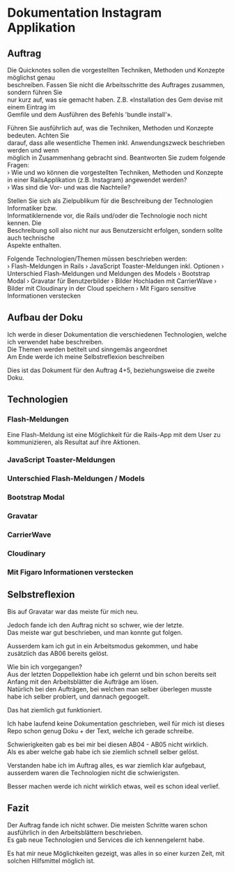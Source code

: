 # Dokumentation Instagram Applikation

## Auftrag
Die Quicknotes sollen die vorgestellten Techniken, Methoden und Konzepte möglichst genau  
beschreiben. Fassen Sie nicht die Arbeitsschritte des Auftrages zusammen, sondern führen Sie  
nur kurz auf, was sie gemacht haben. Z.B. «Installation des Gem devise mit einem Eintrag im  
Gemfile und dem Ausführen des Befehls 'bundle install'».  

Führen Sie ausführlich auf, was die Techniken, Methoden und Konzepte bedeuten. Achten Sie  
darauf, dass alle wesentliche Themen inkl. Anwendungszweck beschrieben werden und wenn  
möglich in Zusammenhang gebracht sind. Beantworten Sie zudem folgende Fragen:  
› Wie und wo können die vorgestellten Techniken, Methoden und Konzepte in einer RailsApplikation (z.B. Instagram) angewendet werden?  
› Was sind die Vor- und was die Nachteile?  

Stellen Sie sich als Zielpublikum für die Beschreibung der Technologien Informatiker bzw.  
Informatiklernende vor, die Rails und/oder die Technologie noch nicht kennen. Die  
Beschreibung soll also nicht nur aus Benutzersicht erfolgen, sondern sollte auch technische  
Aspekte enthalten.  

Folgende Technologien/Themen müssen beschrieben werden:  
› Flash-Meldungen in Rails
› JavaScript Toaster-Meldungen inkl. Optionen
› Unterschied Flash-Meldungen und Meldungen des Models
› Bootstrap Modal
› Gravatar für Benutzerbilder
› Bilder Hochladen mit CarrierWave
› Bilder mit Cloudinary in der Cloud speichern
› Mit Figaro sensitive Informationen verstecken

## Aufbau der Doku  
Ich werde in dieser Dokumentation die verschiedenen Technologien, welche ich verwendet habe beschreiben.  
Die Themen werden betitelt und sinngemäs angeordnet  
Am Ende werde ich meine Selbstreflexion beschreiben  
  
Dies ist das Dokument für den Auftrag 4+5, beziehungsweise die zweite Doku.

## Technologien  

### Flash-Meldungen
Eine Flash-Meldung ist eine Möglichkeit für die Rails-App mit dem User zu kommunizieren, als Resultat auf ihre Aktionen.  

### JavaScript Toaster-Meldungen

### Unterschied Flash-Meldungen / Models

### Bootstrap Modal

### Gravatar

### CarrierWave

### Cloudinary

### Mit Figaro Informationen verstecken


## Selbstreflexion  
Bis auf Gravatar war das meiste für mich neu.  

Jedoch fande ich den Auftrag nicht so schwer, wie der letzte.  
Das meiste war gut beschrieben, und man konnte gut folgen.  

Ausserdem kam ich gut in ein Arbeitsmodus gekommen, und habe zusätzlich das AB06 bereits gelöst.

Wie bin ich vorgegangen?  
Aus der letzten Doppellektion habe ich gelernt und bin schon bereits seit Anfang mit den Arbeitsblätter die Aufträge am lösen.  
Natürlich bei den Aufträgen, bei welchen man selber überlegen musste habe ich selber probiert, und dannach gegoogelt.  

Das hat ziemlich gut funktioniert.  

Ich habe laufend keine Dokumentation geschrieben, weil für mich ist dieses Repo schon genug Doku + der Text, welche ich gerade schreibe.  

Schwierigkeiten gab es bei mir bei diesen AB04 - AB05 nicht wirklich.  
Als es aber welche gab habe ich sie ziemlich schnell selber gelöst.  

Verstanden habe ich im Auftrag alles, es war ziemlich klar aufgebaut, ausserdem waren die Technologien nicht die schwierigsten.  

Besser machen werde ich nicht wirklich etwas, weil es schon ideal verlief.  

## Fazit
Der Auftrag fande ich nicht schwer. Die meisten Schritte waren schon ausführlich in den Arbeitsblättern beschrieben.  
Es gab neue Technologien und Services die ich kennengelernt habe.  
  
Es hat mir neue Möglichkeiten gezeigt, was alles in so einer kurzen Zeit, mit solchen Hilfsmittel möglich ist.  
